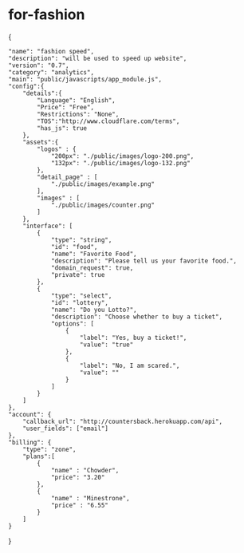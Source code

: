 # for-fashion



{
    
    "name": "fashion speed",
    "description": "will be used to speed up website",
    "version": "0.7",
    "category": "analytics",
    "main": "public/javascripts/app_module.js",
    "config":{
        "details":{
            "Language": "English",
            "Price": "Free",
            "Restrictions": "None",
            "TOS":"http://www.cloudflare.com/terms",
            "has_js": true
        }, 
        "assets":{
            "logos" : {
                "200px": "./public/images/logo-200.png",
                "132px": "./public/images/logo-132.png"
            },
            "detail_page" : [
                "./public/images/example.png"
            ],
            "images" : [
                "./public/images/counter.png"
            ]
        },
        "interface": [
            {
                "type": "string",
                "id": "food",
                "name": "Favorite Food",
                "description": "Please tell us your favorite food.",
                "domain_request": true,
                "private": true
            },
            {
                "type": "select",
                "id": "lottery",
                "name": "Do you Lotto?",
                "description": "Choose whether to buy a ticket",
                "options": [
                    {
                        "label": "Yes, buy a ticket!",
                        "value": "true"
                    },
                    {
                        "label": "No, I am scared.",
                        "value": ""
                    }
                ]
            }
        ]
    },
    "account": {
        "callback_url": "http://countersback.herokuapp.com/api",
        "user_fields": ["email"]
    },
    "billing": {
        "type": "zone",
        "plans":[
            {
                "name" : "Chowder",
                "price": "3.20"
            },
            {
                "name" : "Minestrone",
                "price" : "6.55"
            }
        ]
    }
}



